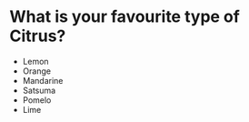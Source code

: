 # What is your favourite type of Citrus?
 - Lemon
 - Orange
 - Mandarine
 - Satsuma
 - Pomelo
 - Lime
